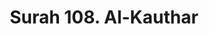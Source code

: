---
title       : "Surah 108. Al-Kauthar"
DATE        : 7/25/2018 9:18:18 AM
draft       : false
TYPE        : "quran"
layout      : "surah"
BookCode    : "ARB"
SurahNumber : "108"
TotalAyah   : "3"
---